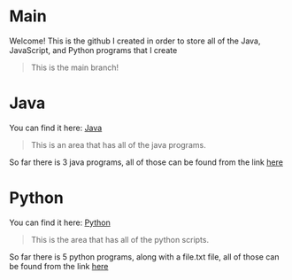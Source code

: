 # Main

Welcome! This is the github I created in order to store all of the Java, JavaScript, and Python programs that I create
> This is the main branch!

# Java

You can find it here:
[Java](https://github.com/xGpD/Java/tree/java)
>This is an area that has all of the java programs.

So far there is 3 java programs, all of those can be found from the link [here](#java)

# Python 

You can find it here:
[Python](https://github.com/xGpD/Java/tree/python)
>This is the area that has all of the python scripts.

So far there is 5 python programs, along with a file.txt file, all of those can be found from the link [here](#python)
